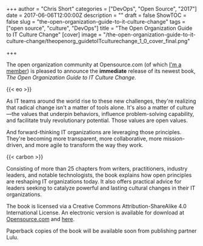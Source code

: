 +++
author = "Chris Short"
categories = ["DevOps", "Open Source", "2017"]
date = 2017-06-06T12:00:00Z
description = ""
draft = false
ShowTOC = false
slug = "the-open-organization-guide-to-it-culture-change"
tags = ["open source", "culture", "DevOps"]
title = "The Open Organization Guide to IT Culture Change"
[cover]
image = "/the-open-organization-guide-to-it-culture-change/theopenorg_guidetoITculturechange_1_0_cover_final.png"

+++

The open organization community at Opensource.com (of which [I'm a member](https://opensource.com/users/chrisshort)) is pleased to announce the **immediate** release of its newest book, *The Open Organization Guide to IT Culture Change*.

{{< eo >}}

As IT teams around the world rise to these new challenges, they're realizing that radical change isn't a matter of tools alone. It's also a matter of culture—the values that underpin behaviors, influence problem-solving capability, and facilitate truly revolutionary potential. Those values are open values.

And forward-thinking IT organizations are leveraging those principles. They're becoming more transparent, more collaborative, more mission-driven, and more agile to transform the way they work.

{{< carbon >}}

Consisting of more than 25 chapters from writers, practitioners, industry leaders, and notable technologists, the book explains how open principles are reshaping IT organizations today. It also offers practical advice for leaders seeking to catalyze powerful and lasting cultural changes in their IT organizations.

The book is licensed via a Creative Commons Attribution-ShareAlike 4.0 International License. An electronic version is available for download at [Opensource.com](https://opensource.com/open-organization/resources/culture-change) and [here](/books/open_org_it_culture.pdf).

Paperback copies of the book will be available soon from publishing partner Lulu.
